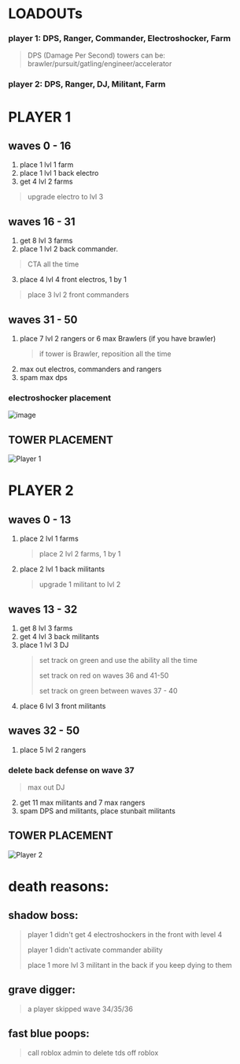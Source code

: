 # LOADOUTs
### player 1: DPS, Ranger, Commander, Electroshocker, Farm
> DPS (Damage Per Second) towers can be:
> brawler/pursuit/gatling/engineer/accelerator
### player 2: DPS, Ranger, DJ, Militant, Farm

# PLAYER 1
## waves 0 - 16
1. place 1 lvl 1 farm
2. place 1 lvl 1 back electro
3. get 4 lvl 2 farms
> upgrade electro to lvl 3
## waves 16 - 31
1. get 8 lvl 3 farms
2. place 1 lvl 2 back commander.
> CTA all the time
3. place 4 lvl 4 front electros, 1 by 1
> place 3 lvl 2 front commanders
## waves 31 - 50
1. place 7 lvl 2 rangers or 6 max Brawlers (if you have brawler)
   > if tower is Brawler, reposition all the time
2. max out electros, commanders and rangers
3. spam max dps 

### electroshocker placement
![image](https://github.com/user-attachments/assets/f7858aef-ad5b-4bf2-8a26-1a122f3ee61f)
## TOWER PLACEMENT
![Player 1](https://github.com/user-attachments/assets/6c0cab42-1e79-45a1-ae14-ef74a3b969ed)

# PLAYER 2
## waves 0 - 13
1. place 2 lvl 1 farms
     > place 2 lvl 2 farms, 1 by 1
2. place 2 lvl 1 back militants
     > upgrade 1 militant to lvl 2
## waves 13 - 32
1. get 8 lvl 3 farms
2. get 4 lvl 3 back militants
3. place 1 lvl 3 DJ
     > set track on green and use the ability all the time
     >
     > set track on red on waves 36 and 41-50
     >
     > set track on green between waves 37 - 40
4. place 6 lvl 3 front militants
## waves 32 - 50
1. place 5 lvl 2 rangers
### delete back defense on wave 37
   > max out DJ
2. get 11 max militants and 7 max rangers
3. spam DPS and militants, place stunbait militants

## TOWER PLACEMENT
![Player 2](https://github.com/user-attachments/assets/f86ed327-5cf4-4450-b4de-94538884d2bf)

# death reasons:
## shadow boss:
> player 1 didn't get 4 electroshockers in the front with level 4
> 
> player 1 didn't activate commander ability
>
> place 1 more lvl 3 militant in the back if you keep dying to them
## grave digger:
> a player skipped wave 34/35/36
## fast blue poops:
> call roblox admin to delete tds off roblox
